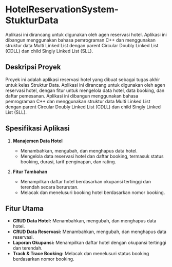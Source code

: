 # HotelReservationSystem-StukturData
Aplikasi ini dirancang untuk digunakan oleh agen reservasi hotel. Aplikasi ini dibangun menggunakan bahasa pemrograman C++ dan menggunakan struktur data Multi Linked List dengan parent Circular Doubly Linked List (CDLL) dan child Singly Linked List (SLL).

## Deskripsi Proyek

Proyek ini adalah aplikasi reservasi hotel yang dibuat sebagai tugas akhir untuk kelas Struktur Data. Aplikasi ini dirancang untuk digunakan oleh agen reservasi hotel, dengan fitur untuk mengelola data hotel, data booking, dan daftar pemesanan. Aplikasi ini dibangun menggunakan bahasa pemrograman C++ dan menggunakan struktur data Multi Linked List dengan parent Circular Doubly Linked List (CDLL) dan child Singly Linked List (SLL).

## Spesifikasi Aplikasi

1. **Manajemen Data Hotel**
   - Menambahkan, mengubah, dan menghapus data hotel.
   - Mengelola data reservasi hotel dan daftar booking, termasuk status booking, durasi, tarif penginapan, dan rating.

2. **Fitur Tambahan**
   - Menampilkan daftar hotel berdasarkan okupansi tertinggi dan terendah secara berurutan.
   - Melacak dan menelusuri booking hotel berdasarkan nomor booking.

## Fitur Utama

- **CRUD Data Hotel:** Menambahkan, mengubah, dan menghapus data hotel.
- **CRUD Data Reservasi:** Menambahkan, mengubah, dan menghapus data reservasi.
- **Laporan Okupansi:** Menampilkan daftar hotel dengan okupansi tertinggi dan terendah.
- **Track & Trace Booking:** Melacak dan menelusuri status booking berdasarkan nomor booking.

